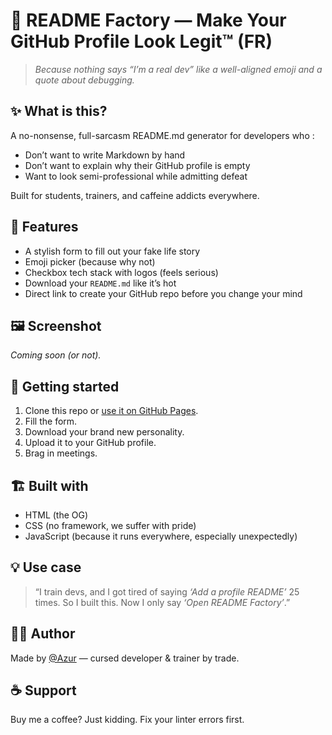 # 🧠 README Factory — Make Your GitHub Profile Look Legit™ (FR)

> _Because nothing says “I’m a real dev” like a well-aligned emoji and a quote about debugging._

## ✨ What is this?

A no-nonsense, full-sarcasm README.md generator for developers who :
- Don’t want to write Markdown by hand
- Don’t want to explain why their GitHub profile is empty
- Want to look semi-professional while admitting defeat

Built for students, trainers, and caffeine addicts everywhere.

## 🧰 Features

- A stylish form to fill out your fake life story
- Emoji picker (because why not)
- Checkbox tech stack with logos (feels serious)
- Download your `README.md` like it’s hot
- Direct link to create your GitHub repo before you change your mind

## 🖼️ Screenshot

*Coming soon (or not).*

## 🚀 Getting started

1. Clone this repo or [use it on GitHub Pages](https://azur-tsx.github.io/README-Factory/).
2. Fill the form.
3. Download your brand new personality.
4. Upload it to your GitHub profile.
5. Brag in meetings.

## 🏗️ Built with

- HTML (the OG)
- CSS (no framework, we suffer with pride)
- JavaScript (because it runs everywhere, especially unexpectedly)

## 💡 Use case

> “I train devs, and I got tired of saying *‘Add a profile README’* 25 times. So I built this. Now I only say *‘Open README Factory’*.”

## 🧙‍♂️ Author

Made by [@Azur](https://github.com/Azur-tsx) — cursed developer & trainer by trade.

## ☕ Support

Buy me a coffee? Just kidding. Fix your linter errors first.
